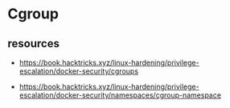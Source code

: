 # Cgroup

## resources

- <https://book.hacktricks.xyz/linux-hardening/privilege-escalation/docker-security/cgroups>

- <https://book.hacktricks.xyz/linux-hardening/privilege-escalation/docker-security/namespaces/cgroup-namespace>
